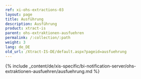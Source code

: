 ```yaml
---
ref: xi-ohs-extractions-03
layout: page
title: Ausführung
description: Ausführung
product: xtract-is
parent: ohs-extraktionen-ausfuehren
permalink: /:collection/:path
weight: 3
lang: de_DE
old_url: /Xtract-IS-DE/default.aspx?pageid=ausfuehrung
---
```

{% include _content/de/xis-specific/bi-notification-server/ohs-extraktionen-ausfuehren/ausfuehrung.md %}
